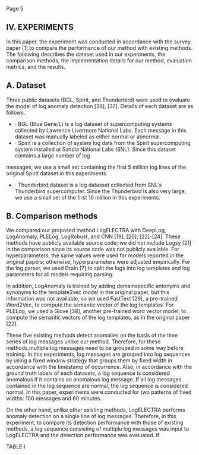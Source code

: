 Page 5

## IV. EXPERIMENTS

In this paper, the experiment was conducted in accordance with the survey paper [1] to compare the performance of our method with existing methods. The following describes the dataset used in our experiments, the comparison methods, the implementation details for our method, evaluation metrics, and the results.

## A. Dataset

Three public datasets (BGL, Spirit, and Thunderbird) were used to evaluate the model of log anomaly detection [36], [37]. Details of each dataset are as follows.

- · BGL (Blue Gene/L) is a log dataset of supercomputing systems collected by Lawrence Livermore National Labs. Each message in this dataset was manually labeled as either normal or abnormal.
- · Spirit is a collection of system log data from the Spirit supercomputing system installed at Sandia National Labs (SNL). Since this dataset contains a large number of log

messages, we use a small set containing the first 5 million log lines of the original Spirit dataset in this experiments.

- · Thunderbird dataset is a log datasset collected from SNL's Thunderbird supercomputer. Since the Thunderbird is also very large, we use a small set of the first 10 million in this experiments.

## B. Comparison methods

We compared our proposed method LogELECTRA with DeepLog, LogAnomaly, PLELog, LogRobust, and CNN [19], [20], [22]-[24]. These methods have publicly available source code; we did not include Logsy [21] in the comparison since its source code was not publicly available. For hyperparameters, the same values were used for models reported in the original papers; otherwise, hyperparameters were adjusted empirically. For the log parser, we used Drain [7] to split the logs into log templates and log parameters for all models requiring parsing.

In addition, LogAnomaly is trained by adding domainspecific antonyms and synonyms to the template2vec model in the original paper, but this information was not available, so we used FastText [29], a pre-trained Word2Vec, to compute the semantic vector of the log templates. For PLELog, we used a Glove [38], another pre-trained word vector model, to compute the semantic vectors of the log templates, as in the original paper [22].

These five existing methods detect anomalies on the basis of the time series of log messages unlike our method. Therefore, for these methods,multiple log messages need to be grouped in some way before training. In this experiments, log messages are grouped into log sequences by using a fixed window strategy that groups them by fixed width in accordance with the timestamp of occurrence. Also, in accordance with the ground truth labels of each datasets, a log sequence is considered anomalous if it contains an anomalous log message. If all log messages contained in the log sequence are normal, the log sequence is considered normal. In this paper, experiments were conducted for two patterns of fixed widths: 100 messages and 60 minutes.

On the other hand, unlike other existing methods, LogELECTRA performs anomaly detection on a single line of log messages. Therefore, in this experiment, to compare its detection performance with those of existing methods, a log sequence consisting of multiple log messages was input to LogELECTRA and the detection performance was evaluated. If

TABLE I